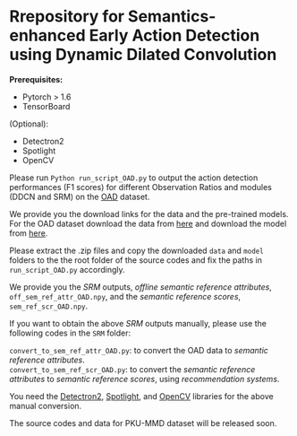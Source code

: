 # Rrepository for Semantics-enhanced Early Action Detection using Dynamic Dilated Convolution


**Prerequisites:**

- Pytorch > 1.6  
- TensorBoard  

(Optional):
- Detectron2  
- Spotlight  
- OpenCV

Please run ```Python run_script_OAD.py``` to output the action detection performances (F1 scores) for different Observation Ratios and modules (DDCN and SRM) on the [OAD](https://www.icst.pku.edu.cn/struct/Projects/OAD.html) dataset.  


We provide you the download links for the data and the pre-trained models. 
For the OAD dataset download the data from [here](https://drive.google.com/file/d/1gVPZqDGZcQPLoxkRabi6b4NN09tIpszL/view?usp=sharing) and download the model from [here](https://drive.google.com/file/d/1tHmqnFbKi3UpEvAZTsSo6An969xTWp99/view?usp=sharing).   


Please extract the .zip files and copy the downloaded ```data``` and ```model``` folders to the the root folder of the source codes and fix the paths in ```run_script_OAD.py``` accordingly. 

We provide you the *SRM* outputs, *offline semantic reference attributes*, ```off_sem_ref_attr_OAD.npy```, and the *semantic reference scores*, ```sem_ref_scr_OAD.npy```.  

If you want to obtain the above *SRM* outputs manually, please use the following codes in the ```SRM``` folder:  

```convert_to_sem_ref_attr_OAD.py```: to convert the OAD data to *semantic reference attributes*.  
```convert_to_sem_ref_scr_OAD.py```: to convert the *semantic reference attributes* to *semantic reference scores*, using *recommendation systems*.  

You need the [Detectron2](https://github.com/facebookresearch/detectron2), [Spotlight](https://github.com/maciejkula/spotlight), and [OpenCV](https://pypi.org/project/opencv-python/) libraries for the above manual conversion. 

The source codes and data for PKU-MMD dataset will be released soon. 
